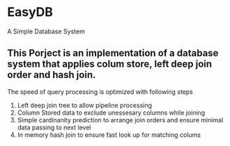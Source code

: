 # EasyDB
A Simple Database System

This Porject is an implementation of a database system that applies colum store, left deep join order and hash join.
---
The speed of query processing is optimized with following steps
1. Left deep join tree to allow pipeline processing
2. Column Stored data to exclude unessesary columns while joining
3. Simple cardinanity prediction to arrange join orders and ensure minimal data passing to next level
4. In memory hash join to ensure fast look up for matching colums

